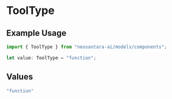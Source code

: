# ToolType

## Example Usage

```typescript
import { ToolType } from "neosantara-ai/models/components";

let value: ToolType = "function";
```

## Values

```typescript
"function"
```